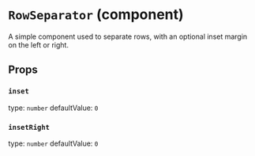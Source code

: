 `RowSeparator` (component)
==========================

A simple component used to separate rows, with an
optional inset margin on the left or right.

Props
-----

### `inset`

type: `number`
defaultValue: `0`


### `insetRight`

type: `number`
defaultValue: `0`

